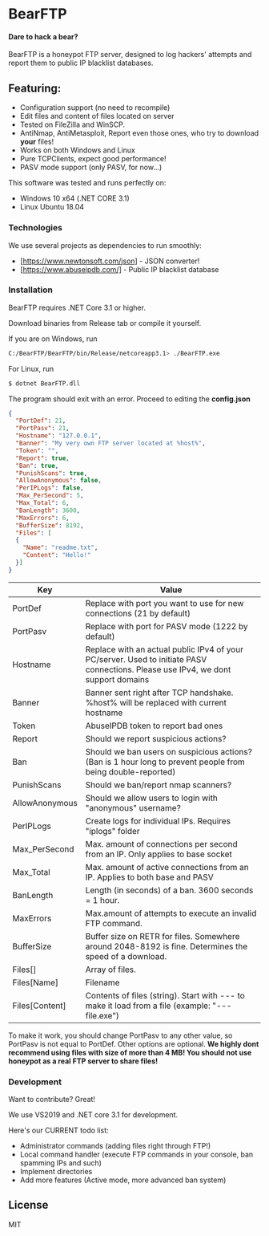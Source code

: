 # BearFTP
#### Dare to hack a bear?

BearFTP is a honeypot FTP server, designed to log hackers' attempts and report them to public IP blacklist databases.

## Featuring:

  - Configuration support (no need to recompile)
  - Edit files and content of files located on server
  - Tested on FileZilla and WinSCP.
  - AntiNmap, AntiMetasploit, Report even those ones, who try to download **your** files!
  - Works on both Windows and Linux
  - Pure TCPClients, expect good performance!
  - PASV mode support (only PASV, for now...)


This software was tested and runs perfectly on:
  - Windows 10 x64 (.NET CORE 3.1)
  - Linux Ubuntu 18.04

### Technologies

We use several projects as dependencies to run smoothly:

* [https://www.newtonsoft.com/json] - JSON converter!
* [https://www.abuseipdb.com/] - Public IP blacklist database

### Installation

BearFTP requires .NET Core 3.1 or higher.

Download binaries from Release tab or compile it yourself.

If you are on Windows, run
```sh
C:/BearFTP/BearFTP/bin/Release/netcoreapp3.1> ./BearFTP.exe
```
For Linux, run
```sh
$ dotnet BearFTP.dll
```
The program should exit with an error. Proceed to editing the **config.json**
```json
{
  "PortDef": 21,
  "PortPasv": 21,
  "Hostname": "127.0.0.1",
  "Banner": "My very own FTP server located at %host%",
  "Token": "",
  "Report": true,
  "Ban": true,
  "PunishScans": true,
  "AllowAnonymous": false,
  "PerIPLogs": false,
  "Max_PerSecond": 5,
  "Max_Total": 6,
  "BanLength": 3600,
  "MaxErrors": 6,
  "BufferSize": 8192,
  "Files": [
  {
    "Name": "readme.txt",
    "Content": "Hello!"
  }]
}
```
| Key | Value |
| ------ | ------ |
| PortDef | Replace with port you want to use for new connections (21 by default) |
| PortPasv | Replace with port for PASV mode (1222 by default) |
| Hostname | Replace with an actual public IPv4 of your PC/server. Used to initiate PASV connections. Please use IPv4, we dont support domains |
| Banner | Banner sent right after TCP handshake. %host% will be replaced with current hostname |
| Token | AbuseIPDB token to report bad ones |
| Report | Should we report suspicious actions? |
| Ban | Should we ban users on suspicious actions? (Ban is 1 hour long to prevent people from being double-reported) |
| PunishScans | Should we ban/report nmap scanners? |
| AllowAnonymous | Should we allow users to login with "anonymous" username? |
| PerIPLogs | Create logs for individual IPs. Requires "iplogs" folder |
| Max_PerSecond | Max. amount of connections per second from an IP. Only applies to base socket |
| Max_Total | Max. amount of active connections from an IP. Applies to both base and PASV |
| BanLength | Length (in seconds) of a ban. 3600 seconds = 1 hour. |
| MaxErrors | Max.amount of attempts to execute an invalid FTP command. |
| BufferSize | Buffer size on RETR for files. Somewhere around 2048-8192 is fine. Determines the speed of a download. |
| Files[] | Array of files. |
| Files[Name] | Filename |
| Files[Content] | Contents of files (string). Start with --- to make it load from a file (example: "---file.exe") |

To make it work, you should change PortPasv to any other value, so PortPasv is not equal to PortDef. Other options are optional.
**We highly dont recommend using files with size of more than 4 MB! You should not use honeypot as a real FTP server to share files!**

### Development

Want to contribute? Great!

We use VS2019 and .NET core 3.1 for development.

Here's our CURRENT todo list:
- Administrator commands (adding files right through FTP!)
- Local command handler (execute FTP commands in your console, ban spamming IPs and such)
- Implement directories
- Add more features (Active mode, more advanced ban system)


License
----

MIT